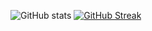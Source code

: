 ![GitHub stats](https://github-readme-stats-vercel-three-kappa.vercel.app/api?username=kendrikat&theme=graywhite&show_icons=true&count_private=true&include_all_commits=true&role=OWNER,COLLABORATOR&bg_color=00000000)
[![GitHub Streak](https://streak-stats.demolab.com?user=kendrikat&theme=graywhite&border_radius=4&mode=weekly)](https://git.io/streak-stats)
